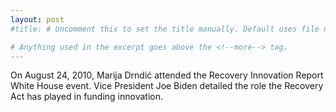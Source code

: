 ```yaml
---
layout: post
#title: # Uncomment this to set the title manually. Default uses file name.

# Anything used in the excerpt goes above the <!--more--> tag.
---
```

On August 24, 2010, Marija Drndić attended the Recovery Innovation Report White House event. Vice President Joe Biden detailed the role the Recovery Act has played in funding innovation.

<!--more-->
